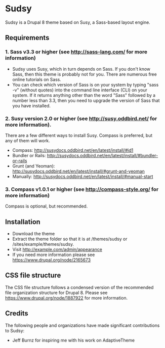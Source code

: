 # Sudsy
Sudsy is a Drupal 8 theme based on Susy, a Sass-based layout engine.

## Requirements

### 1. Sass v3.3 or higher (see http://sass-lang.com/ for more information)
  * Sudsy uses Susy, which in turn depends on Sass. If you don't know Sass,
  then this theme is probably not for you. There are numerous free online
  tutorials on Sass.
  * You can check which version of Sass is on your system by typing "sass -v" 
  (without quotes) into the command line interface (CLI) on your system. If it
  returns anything other than the word "Sass" followed by a number less than
  3.3, then you need to upgrade the version of Sass that you have installed.
  
### 2. Susy version 2.0 or higher (see http://susy.oddbird.net/ for more information).
  There are a few different ways to install Susy. Compass is
  preferred, but any of them will work.
 
 * Compass: http://susydocs.oddbird.net/en/latest/install/#id1
 * Bundler or Rails: http://susydocs.oddbird.net/en/latest/install/#bundler-or-rails
 * Grunt (and Yeoman): http://susydocs.oddbird.net/en/latest/install/#grunt-and-yeoman
 * Manually: http://susydocs.oddbird.net/en/latest/install/#manual-start

### 3. Compass v1.0.1 or higher (see http://compass-style.org/ for more information)
  Compass is optional, but recommended.

## Installation
  * Download the theme 
  * Extract the theme folder so that it is at /themes/sudsy or /sites/example/themes/sudsy.
  * Visit http://example.com/admin/appearance
  * If you need more information please see https://www.drupal.org/node/2165673

## CSS file structure
  The CSS file structure follows a condensed version of the recommended file
  organization structure for   Drupal 8. Please see 
  https://www.drupal.org/node/1887922 for more information.

## Credits
  The following people and organizations have made significant contributions to Sudsy:

  * Jeff Burnz for inspiring me with his work on AdaptiveTheme
